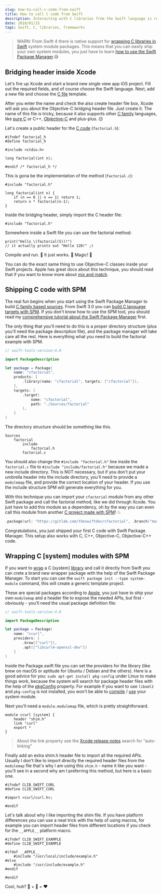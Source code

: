 ```yaml
---
slug: how-to-call-c-code-from-swift
title: How to call C code from Swift
description: Interacting with C libraries from the Swift language is really amazing, from this post can learn the most of C interoperability.
date: 2018/01/15
tags: Swift, C, libraries, frameworks
---
```


> WARN: From Swift 4 there is native support for [wrapping C libraries in Swift](https://www.hackingwithswift.com/articles/87/how-to-wrap-a-c-library-in-swift) system module packages. This means that you can easily ship your own system modules, you just have to learn [how to use the Swift Package Manager](https://theswiftdev.com/2017/11/09/swift-package-manager-tutorial/).😅

## Bridging header inside Xcode

Let's fire up Xcode and start a brand new single view app iOS project. Fill out the required fields, and of course choose the Swift language. Next, add a new file and choose the [C file](https://developer.apple.com/documentation/swift/c_interoperability) template.

After you enter the name and check the also create header file box, Xcode will ask you about the Objective-C bridging header file. Just create it. The name of this file is tricky, because it also supports other [C family](https://developer.apple.com/library/content/documentation/Swift/Conceptual/BuildingCocoaApps/InteractingWithCAPIs.html) languages, like [pure C](https://dzone.com/articles/using-a-c-library-in-swift) or C++, [Objective-C](http://ankit.im/swift/2016/05/21/creating-objc-cpp-packages-with-swift-package-manager/) and plus-plus. 😉

Let's create a public header for the [C code](https://www.sitepoint.com/using-legacy-c-apis-swift/) (`factorial.h`):

```
#ifndef factorial_h
#define factorial_h

#include <stdio.h>

long factorial(int n);

#endif /* factorial_h */
```

This is gona be the implementation of the method (`factorial.c`):

```
#include "factorial.h"

long factorial(int n) {
    if (n == 0 || n == 1) return 1;
    return n * factorial(n-1);
}
```

Inside the bridging header, simply import the C header file:

```
#include "factorial.h"
```

Somewhere inside a Swift file you can use the factorial method:

```
print("Hello \(factorial(5))!")
// it actually prints out "Hello 120!" ;)
```

Compile and run. 🔨 It just works. 🌟 Magic! 🌟

You can do the exact same thing to use Objective-C classes inside your Swift projects. Apple has great docs about this technique, you should read that if you want to know more about [mix and match](https://developer.apple.com/library/content/documentation/Swift/Conceptual/BuildingCocoaApps/MixandMatch.html).

## Shipping C code with SPM

The real fun begins when you start using the Swift Package Manager to build [C family based sources](https://spin.atomicobject.com/2015/02/23/c-libraries-swift/). From Swift 3.0 you can [build C language targets with SPM](https://github.com/apple/swift-evolution/blob/master/proposals/0038-swiftpm-c-language-targets.md). If you don't know how to use the SPM tool, you should read my [comprehensive tutorial about the Swift Package Manager](https://theswiftdev.com/2017/11/09/swift-package-manager-tutorial/) first.

The only thing that you'll need to do this is a proper directory structure (plus you'll need the package description file), and the package manager will take care all the rest. Here is everything what you need to build the factorial example with SPM.

```swift
// swift-tools-version:4.0

import PackageDescription

let package = Package(
    name: "cfactorial",
    products: [
        .library(name: "cfactorial", targets: ["cfactorial"]),
    ],
    targets: [
        .target(
            name: "cfactorial",
            path: "./Sources/factorial"
        ),
    ]
)
```

The directory structure should be something like this.

```
Sources
    factorial
        include
            factorial.h
        factorial.c
```

You should also change the `#include "factorial.h"` line inside the `factorial.c` file to `#include "include/factorial.h"` because we made a new include directory. This is NOT necessary, but if you don't put your umbrella header into the include directory, you'll need to provide a `modulemap` file, and provide the correct location of your header. If you use the include structure SPM will generate everything for you.

With this technique you can import your `cfactorial` module from any other Swift package and call the factorial method, like we did through Xcode. You just have to add this module as a dependency, oh by the way you can even call this module from another [C project made with SPM](https://medium.com/@Aciid/ship-c-code-with-swift-packages-using-swift-package-manager-44edcc702a45#.ucx9oa9hs)! 💥

```swift
.package(url: "https://gitlab.com/theswiftdev/cfactorial", .branch("master")),
```

Congratulations, you just shipped your first C code with Swift Package Manager. This setup also works with C, C++, Objective-C, Objective-C++ code.

## Wrapping C [system] modules with SPM

If you want to [wrap](http://www.bensnider.com/wrapping-c-code-within-a-single-swift-package.html) a C [system] [library](https://oleb.net/blog/2017/12/importing-c-library-into-swift/) and call it directly from Swift you can crete a brand new wrapper package with the help of the Swift Package Manager. To start you can use the `swift package init --type system-module` command, this will create a generic template project.

These are special packages according to [Apple](https://github.com/apple/swift-package-manager/blob/master/Documentation/Usage.md#require-system-libraries), you just have to ship your own `modulemap` and a header file to expose the needed APIs, but first - obviously - you'll need the usual package definition file:

```swift
// swift-tools-version:4.0

import PackageDescription

let package = Package(
    name: "ccurl",
    providers: [
        .brew(["curl"]),
        .apt(["libcurl4-openssl-dev"])
    ]
)
```

Inside the Package.swift file you can set the providers for the library (like brew on macOS or aptitude for Ubuntu / Debian and the others). Here is a good advice for you: `sudo apt-get install pkg-config` under Linux to make things work, because the system will search for package header files with the help of the [pkgConfig](https://github.com/apple/swift-package-manager/blob/master/Documentation/PackageDescriptionV4.md#pkgconfig) property. For example if you want to use `libxml2` and `pkg-config` is not installed, you won't be able to [compile](http://ankit.im/swift/2016/04/06/compiling-and-interpolating-C-using-swift-package-manager/) / [use](https://stackoverflow.com/questions/36570497/compile-c-code-and-expose-it-to-swift-under-linux) your system module.

Next you'll need a `module.modulemap` file, which is pretty straightforward.

```
module ccurl [system] {
    header "shim.h"
    link "curl"
    export *
}
```

> About the link property see the [Xcode release notes](https://developer.apple.com/library/content/releasenotes/DeveloperTools/RN-Xcode/Chapters/Introduction.html) search for "auto-linking"

Finally add an extra shim.h header file to import all the required APIs. Usually I don't like to import directly the required header files from the `modulemap` file that's why I am using this `shim.h` - name it like you want - you'll see in a second why am I preferring this method, but here is a basic one.

```
#ifndef CLIB_SWIFT_CURL
#define CLIB_SWIFT_CURL

#import <curl/curl.h>;

#endif
```

Let's talk about why I like importing the shim file. If you have platform differences you can use a neat trick with the help of using macros, for example you can import header files from different locations if you check for the `__APPLE__` platform macro.

```
#ifndef CLIB_SWIFT_EXAMPLE
#define CLIB_SWIFT_EXAMPLE

#ifdef __APPLE__
    #include "/usr/local/include/example.h"
#else
    #include "/usr/include/example.h"
#endif

#endif
```

Cool, huh? 🍎 + 🔨 = ❤️